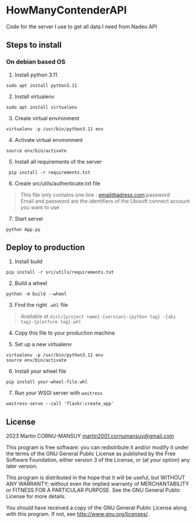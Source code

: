 # HowManyContenderAPI
Code for the server I use to get all data I need from Nadeo API

## Steps to install

### On debian based OS

1. Install python 3.11 

```commandline 
sudo apt install python3.11
```

2. Install virtualenv

```commandline
sudo apt install virtualenv
```

3. Create virtual environment

```commandline
virtualenv -p /usr/bin/python3.11 env
```

4. Activate virtual environment

```commandline 
source env/bin/activate
 ```

5. Install all requirements of the server

```commandline
 pip install -r requirements.txt
```

6. Create src/utils/authenticate.txt file

> This file only contains one line : email@adress.com:password
> <br>Email and password are the identifiers of the Ubisoft connect account you want to use

7. Start server
```commandline
python App.py
```

## Deploy to production

1. Install build
```commandline
pip install -r src/utils/requirements.txt 
```

2. Build a wheel
```commandline
python -m build --wheel
```

3. Find the right ```.whl``` file
> Available at ```dist/{project name}-{version}-{python tag} -{abi tag}-{platform tag}.whl```

4. Copy this file to your production machine


5. Set up a new virtualenv
```commandline
virtualenv -p /usr/bin/python3.11 env
source env/bin/activate
```

6. Install your wheel file
```commandline
pip install your-wheel-file.whl
```

7. Run your WSGI server with ```waitress```
```commandline
waitress-serve --call 'flaskr:create_app'
```

## License
2023 Martin CORNU-MANSUY martin2001.cornumansuy@gmail.com

This program is free software: you can redistribute it and/or modify it under the terms of the GNU General Public License as published by the Free Software Foundation, either version 3 of the License, or (at your option) any later version.

This program is distributed in the hope that it will be useful, but WITHOUT ANY WARRANTY; without even the implied warranty of MERCHANTABILITY or FITNESS FOR A PARTICULAR PURPOSE. See the GNU General Public License for more details.

You should have received a copy of the GNU General Public License along with this program. If not, see http://www.gnu.org/licenses/.

